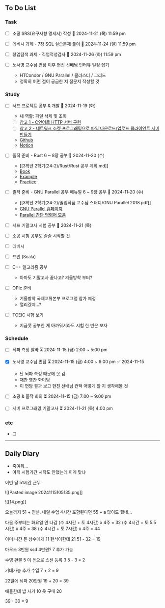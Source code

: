 ## To Do List
### Task
- [ ] 소공 SRS(요구사항 명세서) 작성 📅 2024-11-21 (목) 11:59 pm
- [ ] 데베시 과제 - 7장 SQL 실습문제 풀이 📅 2024-11-24 (일) 11:59 pm
- [ ] 창업탐색 과제 - 직업적성검사 📅 2024-11-26 (화) 11:59 pm

- [ ] 노서영 교수님 면담 이후 현진 선배님 인터뷰 일정 잡기
	- HTCondor / GNU Parallel / 클러스터 / 그리드
	- 정확히 어떤 점이 궁금한 지 질문지 작성할 것

### Study
- [ ] 서프 프로젝트 공부 & 개발 📅 2024-11-19 (화)
	- 내 역할: 파일 삭제 및 조회
	- [ ] [참고 1 - C언어로 HTTP 서버 구현](https://fascination-euna.tistory.com/entry/P4C-W4-W5-C%EC%96%B8%EC%96%B4%EB%A1%9C-HTTP-%EC%84%9C%EB%B2%84-%EA%B5%AC%ED%98%84)
	- [ ] [참고 2 - 네트워크 소켓 프로그래밍으로 파일 다운로드/업로드 클라이언트 서버 만들기](https://codingwell.tistory.com/59)
	- [Github](https://github.com/2024-ServerProgramming/MultiThreading_WebHardServer)
	- [Notion](https://www.notion.so/13778461352780bc9d32eeb226a40321)
- [ ] 졸작 준비 - Rust 6 ~ 8장 공부 📅 2024-11-20 (수) 
	- [[3학년 2학기(24-2)/Rust/Rust 공부 계획.md]]
	- [Book](https://doc.rust-kr.org/)
	- [Example](https://doc.rust-lang.org/rust-by-example/)
	- [Practice](https://practice.course.rs/)
- [ ] 졸작 준비 - GNU Parallel 공부 매뉴얼 6 ~ 9장 공부 📅 2024-11-20 (수)
	- [[3학년 2학기(24-2)/졸업작품 교수님 스터디/GNU Parallel 2018.pdf]]
	- [GNU Parallel 홈페이지](https://www.gnu.org/software/parallel/man.html)
	- [Parallel 간단 명령어 모음](https://www.gnu.org/software/parallel/parallel_cheat.pdf)
- [ ] 서프 기말고사 시험 공부 📅 2024-11-21 (목) 

- [ ] 소공 시험 공부도 슬슬 시작할 것
- [ ] 데베시
- [ ] 프언 (Scala)

- [ ] C++ 알고리즘 공부
	- 아마도 기말고사 끝나고? 겨울방학 부터?
- [ ] OPIc 준비
	- 겨울방학 국제교류본부 프로그램 참가 예정
	- 열리겠지...?
- [ ] TOEIC 시험 보기
	- 지금껏 공부한 게 아까워서라도 시험 한 번은 보자

### Schedule
- [ ] 뇌파 측정 알바 ⏳ 2024-11-15 (금) 2:00 ~ 5:00 pm
- [x] 노서영 교수님 면담 ⏳ 2024-11-15 (금) 4:00 ~ 6:00 pm ✅ 2024-11-15
	- 난 뇌파 측정 때문에 못 감
	- 재찬 영찬 화이팅
	- 이 면담 결과 보고 현진 선배님 컨택 어떻게 할 지 생각해볼 것
- [ ] 소공 & 졸작 회의 ⏳ 2024-11-15 (금) 7:00 ~ 9:00 pm

- [ ] 서버 프로그래밍 기말고사 ⏳ 2024-11-21 (목) 4:00 pm

### etc
- [ ] 

---
## Daily Diary
- 죽여줘...
- 아직 시험기간 시작도 안했는데 이게 맞냐

이번 달 51시간 근무

![[Pasted image 20241115105135.png]]

![[14.png]]

오늘까지 51 + 인센, 내일 수업 4시간 포함된다면 55 + a
많이도 했네...

다음 주부터는 화요일 안 나감
(수 4시간 + 토 4시간) x 4주 = 32
(수 4시간 + 토 5.5시간) x 4주 = 38
(수 4시간 + 토 7시간) x 4주 = 44

이미 나간 돈
상수에게 11
현식이한테 21
51 - 32 = 19

마우스 3만원 ssd 4만원? 
7 추가 가능

수영 환불 5
이 돈으로 스센 등록 3
5 - 3 = 2

기대가능 추가 수입 
7 + 2 = 9

22일에 뇌파 20만원
19 + 20 = 39

애들한테 밥 사기 10
옷 구매 20

39 - 30 = 9